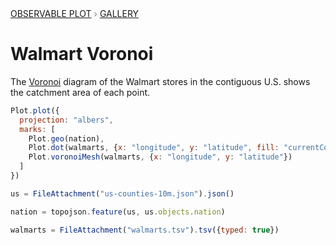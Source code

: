 <div style="color: grey; font: 13px/25.5px var(--sans-serif); text-transform: uppercase;"><h1 style="display: none;">Plot: Walmart Voronoi</h1><a href="/plot">Observable Plot</a> › <a href="/@observablehq/plot-gallery">Gallery</a></div>

# Walmart Voronoi

The [Voronoi](https://observablehq.com/plot/marks/delaunay) diagram of the Walmart stores in the contiguous U.S. shows the catchment area of each point.

```js echo
Plot.plot({
  projection: "albers",
  marks: [
    Plot.geo(nation),
    Plot.dot(walmarts, {x: "longitude", y: "latitude", fill: "currentColor", r: 1}),
    Plot.voronoiMesh(walmarts, {x: "longitude", y: "latitude"})
  ]
})
```

```js echo
us = FileAttachment("us-counties-10m.json").json()
```

```js echo
nation = topojson.feature(us, us.objects.nation)
```

```js echo
walmarts = FileAttachment("walmarts.tsv").tsv({typed: true})
```
